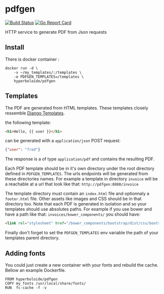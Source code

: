 # pdfgen
[![Build Status](https://travis-ci.org/hyperboloide/pdfgen.svg?branch=master)](https://travis-ci.org/hyperboloide/pdfgen)
[![Go Report Card](https://goreportcard.com/badge/github.com/hyperboloide/pdfgen)](https://goreportcard.com/report/github.com/hyperboloide/pdfgen)


HTTP service to generate PDF from Json requests

## Install

There is docker container :

```
docker run -d \
    -v ~/my_templates/:/templates \
    -e PDFGEN_TEMPLATES=/templates \
    hyperboloide/pdfgen
```

## Templates

The PDF are generated from HTML templates. These templates closely ressemble [Django Templates](https://docs.djangoproject.com/en/1.9/ref/templates/language/).

the following template:
```html
<h1>Hello, {{ user }}</h1>
```

can be generated with a `application/json` POST request:

```json
{"user": "fred"}
```

The response is a of type `application/pdf` and contains the resulting PDF.

Each PDF template should be in it's own directory under the root directory defined in `PDFGEN_TEMPLATES`.
The urls endpoints will be generated from these directories names. For example a template
in directory `invoice` will be a reachable at a url that look like that: `http://pdfgen:8888/invoice`

The template directory must contain an `index.html` file and optionnaly
a `footer.html` file. Other assets like images and CSS should be in
that directory too.
Note that each PDF is generated in isolation and so
your templates should use absolutes paths.
For example if you use bower and have a path like that:
`invoices/bower_components/`
you should have:

```html
<link rel="stylesheet" href="/bower_components/bootstrap/dist/css/bootstrap.min.css" media='screen,print'>
```

Finally don't forget to set the `PDFGEN_TEMPLATES` env variable the path of your templates parent directory.

## Adding fonts

You could just create a new container with your fonts and rebuild the
cache. Bellow an example Dockerfile.

```
FROM hyperboloide/pdfgen
COPY my_fonts /usr/local/share/fonts/
RUN  fc-cache -f -v
```
